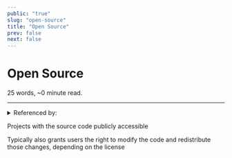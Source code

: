 ```yaml
---
public: "true"
slug: "open-source"
title: "Open Source"
prev: false
next: false
---
```

<script setup>
import { data } from '../../git.data.ts';
import { useData } from 'vitepress';
const pageData = useData();
</script>
<h1 class="p-name">Open Source</h1>
<p>25 words, ~0 minute read. <span v-html="data[`site/${pageData.page.value.relativePath}`]" /></p>
<hr/>

<details><summary>Referenced by:</summary><a href="/garden/advent-incremental">Advent Incremental</a><a href="/garden/cinny">Cinny</a><a href="/garden/commune">Commune</a><a href="/garden/dice-armor">Dice Armor</a><a href="/garden/forgejo">Forgejo</a><a href="/garden/game-dev-tree">Game Dev Tree</a><a href="/garden/logseq">Logseq</a><a href="/garden/mbin">Mbin</a><a href="/garden/planar-pioneers">Planar Pioneers</a><a href="/garden/profectus">Profectus</a><a href="/garden/synapse">Synapse</a><a href="/garden/vitepress">Vitepress</a><a href="/garden/weird">Weird</a></details>

Projects with the source code publicly accessible

Typically also grants users the right to modify the code and redistribute those changes, depending on the license